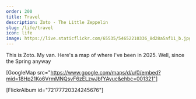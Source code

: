 ```yaml
---
order: 200
title: Travel
description: Zoto - The Little Zeppelin
slug: /life/travel
icon: life
image: https://live.staticflickr.com/65535/54652210336_8d28a5af11_b.jpg
---
```


This is Zoto. My van. Here's a map of where I've been in 2025. Well, since the Spring anyway

[GoogleMap src="https://www.google.com/maps/d/u/0/embed?mid=18Hp21Ko6VrmMNQsvF6zELzwJbfYAyuc&ehbc=001321"]

[FlickrAlbum id="72177720324245676"]
